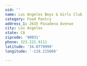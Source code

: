 ```yaml
---
uid: ''
name: Los Angeles Boys & Girls Club
category: Food Pantry
address_1: 2635 Pasadena Avenue
city: Los Angeles
state: CA
zipcode: '90031'
phone: 323.221.9111
latitude: '34.0779999'
longitude: '-118.215668'

---
```

